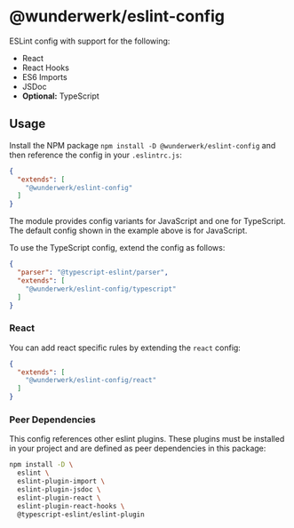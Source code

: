 # @wunderwerk/eslint-config

ESLint config with support for the following:

- React
- React Hooks
- ES6 Imports
- JSDoc
- **Optional:** TypeScript

## Usage

Install the NPM package `npm install -D @wunderwerk/eslint-config` and then
reference the config in your `.eslintrc.js`:

```json
{
  "extends": [
    "@wunderwerk/eslint-config"
  ]
}
```

The module provides config variants for JavaScript and one for TypeScript.
The default config shown in the example above is for JavaScript.

To use the TypeScript config, extend the config as follows:

```json
{
  "parser": "@typescript-eslint/parser",
  "extends": [
    "@wunderwerk/eslint-config/typescript"
  ]
}
```

### React

You can add react specific rules by extending the `react` config:

```json
{
  "extends": [
    "@wunderwerk/eslint-config/react"
  ]
}
```

### Peer Dependencies

This config references other eslint plugins. These plugins must be installed in
your project and are defined as peer dependencies in this package:

```bash
npm install -D \
  eslint \
  eslint-plugin-import \
  eslint-plugin-jsdoc \
  eslint-plugin-react \
  eslint-plugin-react-hooks \
  @typescript-eslint/eslint-plugin
```
